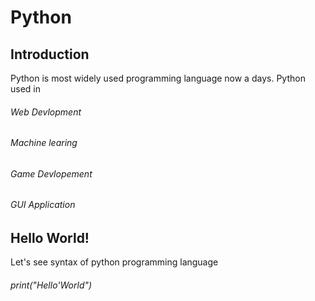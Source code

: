 # Python
## Introduction
  Python is most widely used programming language now a days.
  Python used in 
  ###### Web Devlopment
  ###### Machine learing
  ###### Game Devlopement
  ###### GUI Application
                 
## Hello World! 
  Let's see syntax of python programming language
  
  ###### print("Hello'World")
